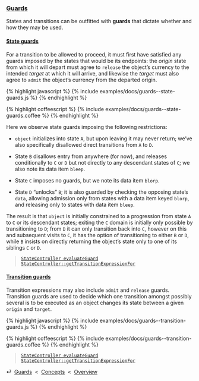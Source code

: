 ### [Guards](#concepts--guards)

States and transitions can be outfitted with **guards** that dictate whether and how they may be used.

<div class="local-toc"></div>

#### [State guards](#concepts--guards--state-guards)

For a transition to be allowed to proceed, it must first have satisfied any guards imposed by the states that would be its endpoints: the *origin* state from which it will depart must agree to `release` the object’s currency to the intended *target* at which it will arrive, and likewise the *target* must also agree to `admit` the object’s currency from the departed origin.

{% highlight javascript %}
{% include examples/docs/guards--state-guards.js %}
{% endhighlight %}

{% highlight coffeescript %}
{% include examples/docs/guards--state-guards.coffee %}
{% endhighlight %}

Here we observe state guards imposing the following restrictions:

* `object` initializes into state `A`, but upon leaving it may never return; we’ve also specifically disallowed direct transitions from `A` to `D`.

* State `B` disallows entry from anywhere (for now), and releases conditionally to `C` or `D` but not directly to any descendant states of `C`; we also note its data item `bleep`.

* State `C` imposes no guards, but we note its data item `blorp`.

* State `D` “unlocks” `B`; it is also guarded by checking the opposing state’s `data`, allowing admission only from states with a data item keyed `blorp`, and releasing only to states with data item `bleep`.

The result is that `object` is initially constrained to a progression from state `A` to `C` or its descendant states; exiting the `C` domain is initially only possible by transitioning to `D`; from `D` it can only transition back into `C`, however on this and subsequent visits to `C`, it has the option of transitioning to either `B` or `D`, while `B` insists on directly returning the object’s state only to one of its siblings `C` or `D`.

> [`StateController evaluateGuard`](/source/#state-controller--private--evaluate-guard)
> [`StateController::getTransitionExpressionFor`](/source/#state-controller--prototype--get-transition-expression-for)

#### [Transition guards](#concepts--guards--transition-guards)

Transition expressions may also include `admit` and `release` guards. Transition guards are used to decide which one transition amongst possibly several is to be executed as an object changes its state between a given `origin` and `target`.

{% highlight javascript %}
{% include examples/docs/guards--transition-guards.js %}
{% endhighlight %}

{% highlight coffeescript %}
{% include examples/docs/guards--transition-guards.coffee %}
{% endhighlight %}

> [`StateController evaluateGuard`](/source/#state-controller--private--evaluate-guard)
> [`StateController::getTransitionExpressionFor`](/source/#state-controller--prototype--get-transition-expression-for)

<div class="backcrumb">
⏎  <a class="section" href="#concepts--guards">Guards</a>  &lt;  <a href="#concepts">Concepts</a>  &lt;  <a href="#overview">Overview</a>
</div>
